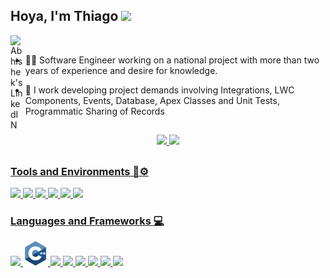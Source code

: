 
## Hoya, I'm Thiago <img src="https://images6.fanpop.com/image/photos/37500000/Chi-typing-on-a-computer-chis-sweet-home-chis-new-address-37597964-320-240.gif" width="50px"> 

<!--LINKEDIN-->
<a href="https://www.linkedin.com/in/teight/">
  <img align="left" alt="Abhishek's LinkedIN" width="22px" src="https://raw.githubusercontent.com/peterthehan/peterthehan/master/assets/linkedin.svg" />
</a>


<br />

<p align="left">

-  👨‍💻  Software Engineer working on a national project with more than two years of experience and desire for knowledge.

-  💼 I work developing project demands involving Integrations, LWC Components, Events, Database, Apex Classes and Unit Tests, Programmatic Sharing of Records

## 


<div align="center">
  <a href="https://github.com/teightx">
  <img height="180em" src="https://github-readme-stats-sigma-five.vercel.app/api?username=teightx&show_icons=true&theme=dark&include_all_commits=true&count_private=true"/>
  <img height="180em" src="https://github-readme-stats-sigma-five.vercel.app/api/top-langs/?username=teightx&layout=compact&langs_count=7&theme=dark"/>
</div>

## 


## 


### Tools and Environments 🔧:gear:

<p>
<img src="https://img.shields.io/badge/OS-Windows-organge?logo=Windows">
<img src="https://img.shields.io/badge/OS-Linux-organge?logo=Linux">
<img src="https://img.shields.io/badge/Editor-VSCode-green?logo=Visual%20Studio%20Code">
<img src="https://img.shields.io/badge/Notebook-Colaboratory-yellow">
<img src="https://img.shields.io/badge/DataBase-MySQL-blue?logo=MySQL">
<img src="https://img.shields.io/badge/Wiki-Wiki.js-blue?logo=Wiki.js">
</p>


### Languages  and Frameworks :computer:
<p>
<!--C-->
<code><img height="40" src="https://www.kindpng.com/picc/m/403-4039227_c-language-logo-png-transparent-png.png"></code>
<!--C++-->
<code><img height="40" src="https://raw.githubusercontent.com/github/explore/80688e429a7d4ef2fca1e82350fe8e3517d3494d/topics/cpp/cpp.png"></code>
<!--PYTHON-->
<code><img height="40" 
src="https://raw.githubusercontent.com/shinokada/shinokada/master/assets/python.png"></code>
<!--JAVASCRIPT-->
<code><img height="40" src="https://raw.githubusercontent.com/shinokada/shinokada/master/assets/javascript.png"></code>
<!--HTML-->
<code><img height="40" src="https://cdn.pixabay.com/photo/2017/08/05/11/16/logo-2582748_640.png"></code>
<!--CSS-->
<code><img height="40" src="https://cdn.pixabay.com/photo/2017/08/05/11/16/logo-2582747_1280.png"></code>
<!--BOOTSTRAP-->
<code><img height="40" src="https://www.kindpng.com/picc/m/27-278320_bootstrap-logo-logo-png-bootstrap-logo-transparent-png.png"></code>
<!--PHP-->
<code><img height="40" src="https://w7.pngwing.com/pngs/779/126/png-transparent-php-laravel-computer-icons-application-programming-interface-zabbix-php-logo-text-logo-programming-language.png"></code>


</a>




<!--LATTES
<a href="http://lattes.cnpq.br/4253412015055612">
  <img align="left" alt="Abhishek's LinkedIN" width="22px" src="https://www.ufpb.br/ppgs/contents/imagens/logo-lattes.png/@@images/image.png" />
</a>
-->



